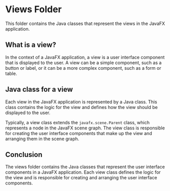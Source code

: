 # Views Folder

This folder contains the Java classes that represent the views in the JavaFX application.

## What is a view?

In the context of a JavaFX application, a view is a user interface component that is displayed to the user. A view can be a simple component, such as a button or label, or it can be a more complex component, such as a form or table.

## Java class for a view

Each view in the JavaFX application is represented by a Java class. This class contains the logic for the view and defines how the view should be displayed to the user.

Typically, a view class extends the `javafx.scene.Parent` class, which represents a node in the JavaFX scene graph. The view class is responsible for creating the user interface components that make up the view and arranging them in the scene graph.

## Conclusion

The views folder contains the Java classes that represent the user interface components in a JavaFX application. Each view class defines the logic for the view and is responsible for creating and arranging the user interface components.
